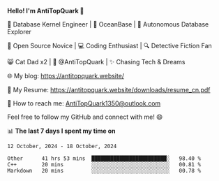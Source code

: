 
**Hello! I'm AntiTopQuark 👋**

🔧 Database Kernel Engineer | 🌊 OceanBase | 🤖 Autonomous Database Explorer

🌱 Open Source Novice | 💻 Coding Enthusiast | 🔍 Detective Fiction Fan

😸 Cat Dad x2 | 🎉 @AntiTopQuark | ✨ Chasing Tech & Dreams

🌐 My blog: https://antitopquark.website/

📄 My Resume: https://antitopquark.website/downloads/resume_cn.pdf

📧 How to reach me: AntiTopQuark1350@outlook.com

Feel free to follow my GitHub and connect with me! 😄

📊 **The last 7 days I spent my time on** 

<!--START_SECTION:waka-->
```text
12 October, 2024 - 18 October, 2024

Other      41 hrs 53 mins  ████████████████████████░   98.40 % 
C++        20 mins         ░░░░░░░░░░░░░░░░░░░░░░░░░   00.81 % 
Markdown   20 mins         ░░░░░░░░░░░░░░░░░░░░░░░░░   00.78 %
```
<!--END_SECTION:waka-->


